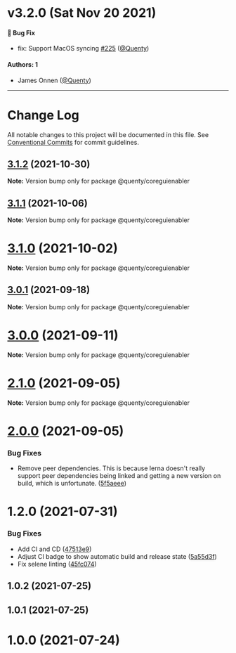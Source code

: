 # v3.2.0 (Sat Nov 20 2021)

#### 🐛 Bug Fix

- fix: Support MacOS syncing [#225](https://github.com/Quenty/NevermoreEngine/pull/225) ([@Quenty](https://github.com/Quenty))

#### Authors: 1

- James Onnen ([@Quenty](https://github.com/Quenty))

---

# Change Log

All notable changes to this project will be documented in this file.
See [Conventional Commits](https://conventionalcommits.org) for commit guidelines.

## [3.1.2](https://github.com/Quenty/NevermoreEngine/compare/@quenty/coreguienabler@3.1.1...@quenty/coreguienabler@3.1.2) (2021-10-30)

**Note:** Version bump only for package @quenty/coreguienabler





## [3.1.1](https://github.com/Quenty/NevermoreEngine/compare/@quenty/coreguienabler@3.1.0...@quenty/coreguienabler@3.1.1) (2021-10-06)

**Note:** Version bump only for package @quenty/coreguienabler





# [3.1.0](https://github.com/Quenty/NevermoreEngine/compare/@quenty/coreguienabler@3.0.1...@quenty/coreguienabler@3.1.0) (2021-10-02)

**Note:** Version bump only for package @quenty/coreguienabler





## [3.0.1](https://github.com/Quenty/NevermoreEngine/compare/@quenty/coreguienabler@3.0.0...@quenty/coreguienabler@3.0.1) (2021-09-18)

**Note:** Version bump only for package @quenty/coreguienabler





# [3.0.0](https://github.com/Quenty/NevermoreEngine/compare/@quenty/coreguienabler@2.1.0...@quenty/coreguienabler@3.0.0) (2021-09-11)

**Note:** Version bump only for package @quenty/coreguienabler





# [2.1.0](https://github.com/Quenty/NevermoreEngine/compare/@quenty/coreguienabler@2.0.0...@quenty/coreguienabler@2.1.0) (2021-09-05)

**Note:** Version bump only for package @quenty/coreguienabler





# [2.0.0](https://github.com/Quenty/NevermoreEngine/compare/@quenty/coreguienabler@1.2.0...@quenty/coreguienabler@2.0.0) (2021-09-05)


### Bug Fixes

* Remove peer dependencies. This is because lerna doesn't really support peer dependencies being linked and getting a new version on build, which is unfortunate. ([5f5aeee](https://github.com/Quenty/NevermoreEngine/commit/5f5aeeea8de9975435309e53679f0ef7064f9dd0))





# 1.2.0 (2021-07-31)


### Bug Fixes

* Add CI and CD ([47513e9](https://github.com/Quenty/NevermoreEngine/commit/47513e9b568162707534af132396dd8756947dd3))
* Adjust CI badge to show automatic build and release state ([5a55d3f](https://github.com/Quenty/NevermoreEngine/commit/5a55d3f19bf8d66a760d67da9b56ed47fab74656))
* Fix selene linting ([45fc074](https://github.com/Quenty/NevermoreEngine/commit/45fc07489ee59127ac6582689f19a0e87c1e5b5a))



## 1.0.2 (2021-07-25)



## 1.0.1 (2021-07-25)



# 1.0.0 (2021-07-24)
